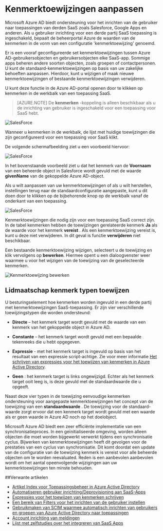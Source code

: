 <properties
    pageTitle="Kenmerktoewijzingen aanpassen | Microsoft Azure"
    description="Informatie over het toewijzen van welke kenmerken voor SaaS-apps in Azure Active Directory hoe kunt u deze wijzigen om uw zakelijke behoeften op te lossen."
    services="active-directory"
    documentationCenter=""
    authors="markusvi"
    manager="femila"
    editor=""/>

<tags
    ms.service="active-directory"
    ms.workload="identity"
    ms.tgt_pltfrm="na"
    ms.devlang="na"
    ms.topic="article"
    ms.date="10/10/2016"
    ms.author="markusvi"/>


# <a name="customizing-attribute-mappings"></a>Kenmerktoewijzingen aanpassen


Microsoft Azure AD biedt ondersteuning voor het inrichten van de gebruiker naar toepassingen van derden SaaS zoals Salesforce, Google Apps en anderen. Als u gebruiker inrichting voor een derde partij SaaS toepassing is ingeschakeld, bepaalt de beheerportal Azure de waarden van de kenmerken in de vorm van een configuratie 'kenmerktoewijzing' genoemd.

Er is een vooraf geconfigureerde set kenmerktoewijzingen tussen Azure AD-gebruikersobjecten en gebruikersobjecten elke SaaS-app. Sommige apps beheren andere soorten objecten, zoals groepen of contactpersonen. <br> 
U kunt de standaard-kenmerktoewijzingen op basis van uw zakelijke behoeften aanpassen. Hierdoor, kunt u wijzigen of maak nieuwe kenmerktoewijzingen of bestaande kenmerktoewijzingen verwijderen.

U kunt deze functie in de Azure AD-portal openen door te klikken op kenmerken in de werkbalk van een toepassing SaaS.

> [AZURE.NOTE] De **kenmerken** -koppeling is alleen beschikbaar als u de inrichting van gebruiker is ingeschakeld voor een toepassing voor SaaS hebt. 


![SalesForce][1] 


Wanneer u kenmerken in de werkbalk, de lijst met huidige toewijzingen die zijn geconfigureerd voor een toepassing voor SaaS klikt.

De volgende schermafbeelding ziet u een voorbeeld hiervoor:



![SalesForce][2]  


In het bovenstaande voorbeeld ziet u dat het kenmerk van de **Voornaam** van een beheerde object in Salesforce wordt gevuld met de waarde **givenName** van de gekoppelde Azure AD-object.

Als u wilt aanpassen van uw kenmerktoewijzingen of als u wilt herstellen, instellingen terug naar de standaardconfiguratie aangepaste, kunt u dit doen door te klikken op de bijbehorende knop op de werkbalk vanaf de onderkant van een toepassing.


![SalesForce][3]  


Kenmerktoewijzingen die nodig zijn voor een toepassing SaaS correct zijn. In de tabel kenmerken hebben de toewijzingen gerelateerde kenmerk **Ja** als de waarde voor het kenmerk **vereist** . Als een kenmerktoewijzing vereist is, kunt u deze niet verwijderen. In dit geval is functie **verwijderen** niet beschikbaar.

Een bestaande kenmerktoewijzing wijzigen, selecteert u de toewijzing en klik vervolgens op **bewerken**. Hiermee opent u een dialoogvenster weer waarmee u voor het wijzigen van de toewijzing van de geselecteerde kenmerken.


![Kenmerktoewijzing bewerken][4]  



## <a name="understanding-attribute-mapping-types"></a>Lidmaatschap kenmerk typen toewijzen


U besturingselement hoe kenmerken worden ingevuld in een derde partij met kenmerktoewijzingen SaaS-toepassing. Er zijn vier verschillende toewijzingstypen die worden ondersteund:

- **Directe** – het kenmerk target wordt gevuld met de waarde van een kenmerk van het gekoppelde object in Azure AD.


- **Constante** – het kenmerk target wordt gevuld met een bepaalde tekenreeks die u hebt opgegeven.


- **Expressie** - met het kenmerk target is ingevuld op basis van het resultaat van een expressie script-achtige. Zie voor meer informatie [Het schrijven van expressies voor het toewijzen van kenmerken in Azure Active Directory](active-directory-saas-writing-expressions-for-attribute-mappings.md).


- **Geen** : het kenmerk target is links ongewijzigd. Echter als het kenmerk target ooit leeg is, is deze gevuld met de standaardwaarde die u opgeeft.



Naast deze vier typen in de toewijzing eenvoudige kenmerken ondersteuning voor aangepaste kenmerktoewijzingen het concept van de toewijzing van een **standaardwaarde** . De toewijzing voor de standaard-waarde zorgt ervoor dat een kenmerk target wordt gevuld met een waarde als er geen waarde in Azure AD noch op het doelobject.

Microsoft Azure AD biedt een zeer efficiënte implementatie van een synchronisatieproces. In een geïnitialiseerde omgeving, worden alleen objecten die moet worden bijgewerkt verwerkt tijdens een synchronisatie cyclus. Bijwerken van kenmerktoewijzingen heeft dit gevolgen voor de prestaties van een cyclus van synchronisatie. Dit komt doordat een update van de configuratie van de toewijzing kenmerk is vereist voor alle beheerde objecten om te worden reevaluated. Reden is een aanbevolen aanbevolen wordt om het aantal opeenvolgende wijzigingen aan uw kenmerktoewijzingen ten minste behouden.


##<a name="related-articles"></a>Verwante artikelen

- [Artikel Index voor Toepassingsbeheer in Azure Active Directory](active-directory-apps-index.md)
- [Automatiseren gebruiker inrichting/Deprovisioning aan SaaS-Apps](active-directory-saas-app-provisioning.md)
- [Expressies voor het toewijzen van kenmerken schrijven](active-directory-saas-writing-expressions-for-attribute-mappings.md)
- [Een bereik van Filters voor het inrichten van de gebruiker instellen](active-directory-saas-scoping-filters.md)
- [Gebruikmaken van SCIM waarmee automatisch inrichten van gebruikers en groepen van Azure Active Directory naar toepassingen](active-directory-scim-provisioning.md)
- [Account inrichting van meldingen](active-directory-saas-account-provisioning-notifications.md)
- [Lijst met zelfstudies over het integreren van SaaS Apps](active-directory-saas-tutorial-list.md)


<!--Image references-->
[1]: ./media/active-directory-saas-customizing-attribute-mappings/ic765497.png
[2]: ./media/active-directory-saas-customizing-attribute-mappings/ic775419.png
[3]: ./media/active-directory-saas-customizing-attribute-mappings/ic775420.png
[4]: ./media/active-directory-saas-customizing-attribute-mappings/ic775421.png
